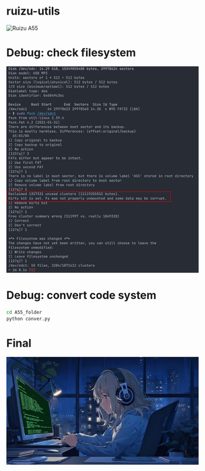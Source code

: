# ruizu-utils

![Ruizu A55](./images/logo.avif)

# Debug: check filesystem

![fsck](./images/fsck.jpg)

# Debug: convert code system

```bash
cd A55_folder
python conver.py
```

# Final

![Enjoy Music](./images/enjoy.jpg)
